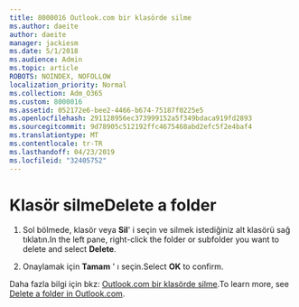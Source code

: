 ```yaml
---
title: 8000016 Outlook.com bir klasörde silme
ms.author: daeite
author: daeite
manager: jackiesm
ms.date: 5/1/2018
ms.audience: Admin
ms.topic: article
ROBOTS: NOINDEX, NOFOLLOW
localization_priority: Normal
ms.collection: Adm_O365
ms.custom: 8000016
ms.assetid: 052172e6-bee2-4466-b674-75187f0225e5
ms.openlocfilehash: 291128956ec373999152a5f349bdaca919fd2893
ms.sourcegitcommit: 9d78905c512192ffc4675468abd2efc5f2e4baf4
ms.translationtype: MT
ms.contentlocale: tr-TR
ms.lasthandoff: 04/23/2019
ms.locfileid: "32405752"
---
```

# <a name="delete-a-folder"></a><span data-ttu-id="a426b-102">Klasör silme</span><span class="sxs-lookup"><span data-stu-id="a426b-102">Delete a folder</span></span>

1. <span data-ttu-id="a426b-103">Sol bölmede, klasör veya **Sil**' i seçin ve silmek istediğiniz alt klasörü sağ tıklatın.</span><span class="sxs-lookup"><span data-stu-id="a426b-103">In the left pane, right-click the folder or subfolder you want to delete and select **Delete**.</span></span> 
    
2. <span data-ttu-id="a426b-104">Onaylamak için **Tamam** ' ı seçin.</span><span class="sxs-lookup"><span data-stu-id="a426b-104">Select **OK** to confirm.</span></span> 
    
<span data-ttu-id="a426b-105">Daha fazla bilgi için bkz: [Outlook.com bir klasörde silme](https://go.microsoft.com/fwlink/p/?linkid=873134).</span><span class="sxs-lookup"><span data-stu-id="a426b-105">To learn more, see [Delete a folder in Outlook.com](https://go.microsoft.com/fwlink/p/?linkid=873134).</span></span>
  

